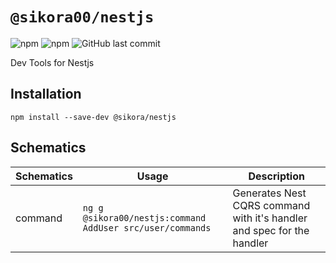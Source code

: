 # `@sikora00/nestjs`

![npm](https://img.shields.io/npm/v/@sikora00/nesjts)
![npm](https://img.shields.io/npm/dw/@sikora00/nesjts)
![GitHub last commit](https://img.shields.io/github/last-commit/sikora00/nesjts)

Dev Tools for Nestjs

## Installation

`npm install --save-dev @sikora/nestjs`

## Schematics

| Schematics | Usage                                                     | Description                                                            |
| ---------- | --------------------------------------------------------- | ---------------------------------------------------------------------- |
| command    | `ng g @sikora00/nestjs:command AddUser src/user/commands` | Generates Nest CQRS command with it's handler and spec for the handler |
